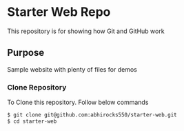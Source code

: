 # Starter Web Repo

This repository is for showing how Git and GitHub work

## Purpose

Sample website with plenty of files for demos

### Clone Repository

To Clone this repository. Follow below commands 
```sh
$ git clone git@github.com:abhirocks550/starter-web.git
$ cd starter-web
```